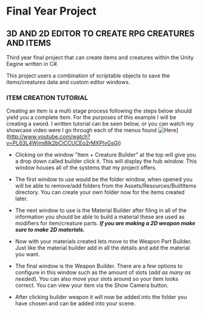 # Final Year Project
## 3D AND 2D EDITOR TO CREATE RPG CREATURES AND ITEMS ##

Third year final project that can create items and creatures within the Unity Eegine written in C#.

This project users a combination of scriptable objects to save the items/creatures data and custom editor windows. 

### ITEM CREATION TUTORIAL ###

Creating an item is a multi stage process following the steps below should yield you a complete item. For the purposes of this example I will be creating a sword. I written tutorial can be seen below, or you can watch my showcase video were I go through each of the menus found ![Here](https://img.youtube.com/vi/PL63L4Wjmi8lk2bCiCCUCEo2rMXPIvGsGj.jpg)](http://www.youtube.com/watch?v=PL63L4Wjmi8lk2bCiCCUCEo2rMXPIvGsGj)


* Clicking on the window "Item + Creature Builder" at the top will give you a drop down called builder click it.
This will display the hub window. This window houses all of the systems that my project offers.

* The first window to use would be the folder window, when opened you will be able to remove/add folders from the Assets/Resources/BuiltItems directory.
You can create your own folder now for the items created later.

* The next window to use is the Material Builder after filing in all of the information you should be able to build a material these are used as modifiers for item/creature parts.
  ***If you are making a 2D weapon make sure to make 2D materials.***

* Now with your materials created lets move to the Weapon Part Builder. Just like the material builder add in all the details and add the material you want.

* The final window is the Weapon Builder. There are a few options to configure in this window such as the amount of slots (*add as many as needed*). You can also move your slots around so your item looks correct. You can view your item via the Show Camera button.

* After clicking builder weapon it will now be added into the folder you have chosen and can be added into your scene.




